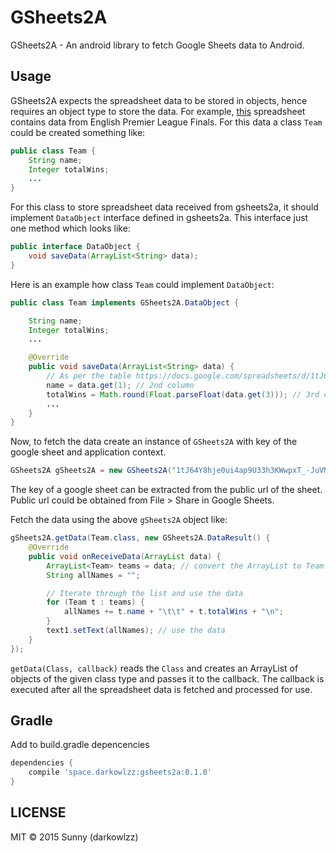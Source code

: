 # GSheets2A

GSheets2A - An android library to fetch Google Sheets data to Android.

## Usage

GSheets2A expects the spreadsheet data to be stored in objects, hence requires an object type to store the data.
For example, [this](https://docs.google.com/spreadsheets/d/1tJ64Y8hje0ui4ap9U33h3KWwpxT_-JuVMSZzxD2Er8k) spreadsheet contains data from English Premier League Finals. For this data a class `Team` could be created something like:

```java
public class Team {
    String name;
    Integer totalWins;
    ...
}
```

For this class to store spreadsheet data received from gsheets2a, it should implement `DataObject` interface defined in gsheets2a. This interface just one method which looks like:

```java
public interface DataObject {
    void saveData(ArrayList<String> data);
}
```

Here is an example how class `Team` could implement `DataObject`:
```java
public class Team implements GSheets2A.DataObject {

    String name;
    Integer totalWins;
    ...

    @Override
    public void saveData(ArrayList<String> data) {
        // As per the table https://docs.google.com/spreadsheets/d/1tJ64Y8hje0ui4ap9U33h3KWwpxT_-JuVMSZzxD2Er8k
        name = data.get(1); // 2nd column 
        totalWins = Math.round(Float.parseFloat(data.get(3))); // 3rd column
        ...
    }
}
```

Now, to fetch the data create an instance of `GSheets2A` with key of the google sheet and application context.

```java
GSheets2A gSheets2A = new GSheets2A("1tJ64Y8hje0ui4ap9U33h3KWwpxT_-JuVMSZzxD2Er8k", getApplicationContext());
```

The key of a google sheet can be extracted from the public url of the sheet. Public url could be obtained from File > Share in Google Sheets.

Fetch the data using the above `gSheets2A` object like:

```java
gSheets2A.getData(Team.class, new GSheets2A.DataResult() {
    @Override
    public void onReceiveData(ArrayList data) {
        ArrayList<Team> teams = data; // convert the ArrayList to Team list
        String allNames = "";

        // Iterate through the list and use the data
        for (Team t : teams) {
            allNames += t.name + "\t\t" + t.totalWins + "\n";
        }
        text1.setText(allNames); // use the data
    }
});
```

`getData(Class, callback)` reads the `Class` and creates an ArrayList of objects of the given class type and passes it to the callback. The callback is executed after all the spreadsheet data is fetched and processed for use.

## Gradle

Add to build.gradle depencencies

```groovy
dependencies {
    compile 'space.darkowlzz:gsheets2a:0.1.0'
}
```

## LICENSE

MIT &copy; 2015 Sunny (darkowlzz)
